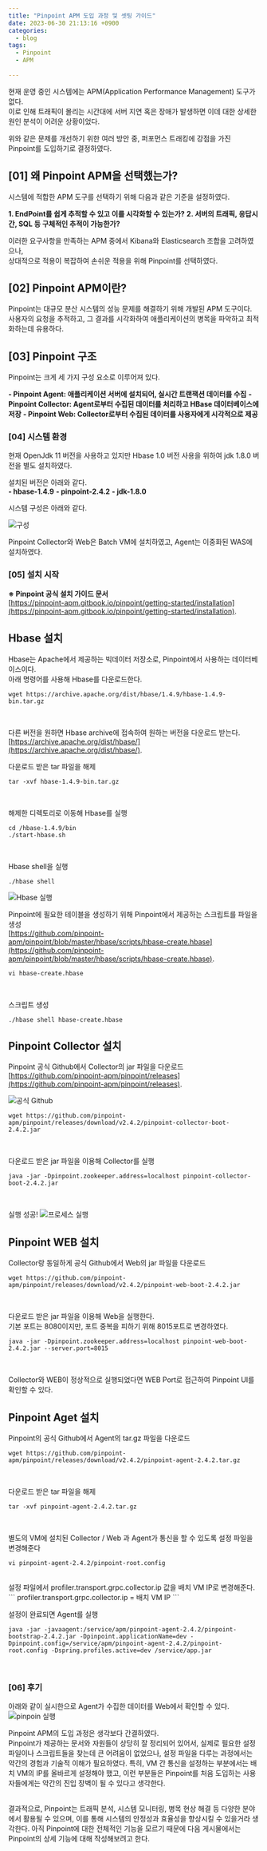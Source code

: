 ```yaml
---
title: "Pinpoint APM 도입 과정 및 셋팅 가이드"
date: 2023-06-30 21:13:16 +0900
categories:
  - blog
tags:
  - Pinpoint
  - APM
 
---
```


현재 운영 중인 시스템에는 APM(Application Performance Management) 도구가 없다.<br>
이로 인해 트래픽이 몰리는 시간대에 서버 지연 혹은 장애가 발생하면 이데 대한 상세한 원인 분석이 어려운 상황이었다.

위와 같은 문제를 개선하기 위한 여러 방안 중, 퍼포먼스 트래킹에 강점을 가진 Pinpoint를 도입하기로 결정하였다.<br>


## [01] 왜 Pinpoint APM을 선택했는가?

시스템에 적합한 APM 도구를 선택하기 위해 다음과 같은 기준을 설정하였다.

**1. EndPoint를 쉽게 추적할 수 있고 이를 시각화할 수 있는가?**
**2. 서버의 트래픽, 응답시간, SQL 등 구체적인 추적이 가능한가?**

이러한 요구사항을 만족하는 APM 중에서 Kibana와 Elasticsearch 조합을 고려하였으나,<br> 
상대적으로 적용이 복잡하여 손쉬운 적용을 위해 Pinpoint를 선택하였다.


## [02] Pinpoint APM이란?

Pinpoint는 대규모 분산 시스템의 성능 문제를 해결하기 위해 개발된 APM 도구이다.<br>
사용자의 요청을 추적하고, 그 결과를 시각화하여 애플리케이션의 병목을 파악하고 최적화하는데 유용하다.


## [03] Pinpoint 구조

Pinpoint는 크게 세 가지 구성 요소로 이루어져 있다.

**- Pinpoint Agent: 애플리케이션 서버에 설치되어, 실시간 트랜잭션 데이터를 수집**
**- Pinpoint Collector: Agent로부터 수집된 데이터를 처리하고 HBase 데이터베이스에 저장**
**- Pinpoint Web: Collector로부터 수집된 데이터를 사용자에게 시각적으로 제공**


### [04] 시스템 환경

현재 OpenJdk 11 버전을 사용하고 있지만 Hbase 1.0 버전 사용을 위하여 jdk 1.8.0 버전을 별도 설치하였다.<br>

설치된 버전은 아래와 같다.<br>
 **- hbase-1.4.9**
 **- pinpoint-2.4.2**
 **- jdk-1.8.0**

 시스템 구성은 아래와 같다.<br>

![구성](/assets/images/pinpoint-5-0705.png)

Pinpoint Collector와 Web은 Batch VM에 설치하였고, Agent는 이중화된 WAS에 설치하였다.<br>

### [05] 설치 시작

**※ Pinpoint 공식 설치 가이드 문서**<br>
[https://pinpoint-apm.gitbook.io/pinpoint/getting-started/installation](https://pinpoint-apm.gitbook.io/pinpoint/getting-started/installation).

## Hbase 설치

Hbase는 Apache에서 제공하는 빅데이터 저장소로, Pinpoint에서 사용하는 데이터베이스이다.<br>
아래 명령어를 사용해 Hbase를 다운로드한다.
```
wget https://archive.apache.org/dist/hbase/1.4.9/hbase-1.4.9-bin.tar.gz
```
<br>

다른 버전을 원하면 Hbase archive에 접속하여 원하는 버전을 다운로드 받는다.<br>
[https://archive.apache.org/dist/hbase/](https://archive.apache.org/dist/hbase/).
<br>

다운로드 받은 tar 파일을 해제
```
tar -xvf hbase-1.4.9-bin.tar.gz
```
<br>

해제한 디렉토리로 이동해 Hbase를 실행
``` 
cd /hbase-1.4.9/bin
./start-hbase.sh
```
<br>

Hbase shell을 실행
```
./hbase shell
```
![Hbase 실행](/assets/images/pinpoint-1-0705.png)
<br>

Pinpoint에 필요한 테이블을 생성하기 위해 Pinpoint에서 제공하는 스크립트를 파일을 생성<br>
[https://github.com/pinpoint-apm/pinpoint/blob/master/hbase/scripts/hbase-create.hbase](https://github.com/pinpoint-apm/pinpoint/blob/master/hbase/scripts/hbase-create.hbase).

```
vi hbase-create.hbase
```
<br>

스크립트 생성
```
./hbase shell hbase-create.hbase
```


## Pinpoint Collector 설치

Pinpoint 공식 Github에서 Collector의 jar 파일을 다운로드 <br>
[https://github.com/pinpoint-apm/pinpoint/releases](https://github.com/pinpoint-apm/pinpoint/releases).


![공식 Github](/assets/images/pinpoint-3-0705.png)

```
wget https://github.com/pinpoint-apm/pinpoint/releases/download/v2.4.2/pinpoint-collector-boot-2.4.2.jar
```
<br>

다운로드 받은 jar 파일을 이용해 Collector를 실행
```
java -jar -Dpinpoint.zookeeper.address=localhost pinpoint-collector-boot-2.4.2.jar
```
<br>

실행 성공!
![프로세스 실행](/assets/images/pinpoint-2-0705.png)


## Pinpoint WEB 설치

Collector랑 동일하게 공식 Github에서 Web의 jar 파일을 다운로드
```
wget https://github.com/pinpoint-apm/pinpoint/releases/download/v2.4.2/pinpoint-web-boot-2.4.2.jar
```
<br>

다운로드 받은 jar 파일을 이용해 Web을 실행한다.<br>
기본 포트는 8080이지만, 포트 중복을 피하기 위해 8015포트로 변경하였다.
```
java -jar -Dpinpoint.zookeeper.address=localhost pinpoint-web-boot-2.4.2.jar --server.port=8015
```
<br>

Collector와 WEB이 정상적으로 실행되었다면 WEB Port로 접근하여 Pinpoint UI를 확인할 수 있다.


## Pinpoint Aget 설치

Pinpoint의 공식 Github에서 Agent의 tar.gz 파일을 다운로드 
```
wget https://github.com/pinpoint-apm/pinpoint/releases/download/v2.4.2/pinpoint-agent-2.4.2.tar.gz
```
<br>

다운로드 받은 tar 파일을 해제
```
tar -xvf pinpoint-agent-2.4.2.tar.gz
```
<br>

별도의 VM에 설치된 Collector / Web 과 Agent가 통신을 할 수 있도록 설정 파일을 변경해준다

```
vi pinpoint-agent-2.4.2/pinpoint-root.config 
```
<br>
설정 파일에서 profiler.transport.grpc.collector.ip 값을 배치 VM IP로 변경해준다.
```
profiler.transport.grpc.collector.ip = 배치 VM IP
```
<br>

설정이 완료되면 Agent를 실행
```
java -jar -javaagent:/service/apm/pinpoint-agent-2.4.2/pinpoint-bootstrap-2.4.2.jar -Dpinpoint.applicationName=dev -Dpinpoint.config=/service/apm/pinpoint-agent-2.4.2/pinpoint-root.config -Dspring.profiles.active=dev /service/app.jar
```
<br>

### [06] 후기

아래와 같이 실시한으로 Agent가 수집한 데이터를 Web에서 확인할 수 있다.
![pinpoin 실행](/assets/images/pinpoint-4-0705.png)
<br>

Pinpoint APM의 도입 과정은 생각보다 간결하였다. <br>
Pinpoint가 제공하는 문서와 자원들이 상당히 잘 정리되어 있어서, 실제로 필요한 설정 파일이나 스크립트들을 찾는데 큰 어려움이 없었으나,
 설정 파일을 다루는 과정에서는 약간의 경험과 기술적 이해가 필요하였다. 특히, VM 간 통신을 설정하는 부분에서는 배치 VM의 IP를 올바르게 설정해야 했고, 이런 부분들은 Pinpoint를 처음 도입하는 사용자들에게는 약간의 진입 장벽이 될 수 있다고 생각한다.<br><br>

결과적으로, Pinpoint는 트래픽 분석, 시스템 모니터링, 병목 현상 해결 등 다양한 분야에서 활용될 수 있으며, 이를 통해 시스템의 안정성과 효율성을 향상시킬 수 있을거라 생각한다. 아직 Pinpoint에 대한 전체적인 기능을 모르기 때문에 다음 게시물에서는 Pinpoint의 상세 기능에 대해 작성해보려고 한다.